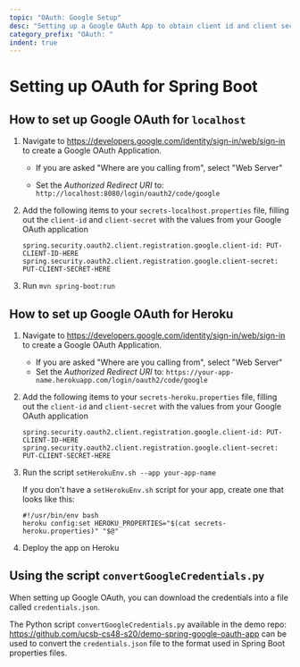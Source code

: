 ```yaml
---
topic: "OAuth: Google Setup"
desc: "Setting up a Google OAuth App to obtain client id and client secret"
category_prefix: "OAuth: "
indent: true
---
```


# Setting up OAuth for Spring Boot

## How to set up Google OAuth for `localhost`

1. Navigate to <https://developers.google.com/identity/sign-in/web/sign-in> to create a Google OAuth Application.
    - If you are asked "Where are you calling from", select "Web Server"

    - Set the *Authorized Redirect URI* to: `http://localhost:8080/login/oauth2/code/google`
2. Add the following items to your `secrets-localhost.properties` file, filling out the `client-id` and `client-secret` with the values from  your Google OAuth application
   ```
   spring.security.oauth2.client.registration.google.client-id: PUT-CLIENT-ID-HERE
   spring.security.oauth2.client.registration.google.client-secret: PUT-CLIENT-SECRET-HERE
   ```
3. Run `mvn spring-boot:run`

## How to set up Google OAuth for Heroku

1. Navigate to <https://developers.google.com/identity/sign-in/web/sign-in> to create a Google OAuth Application.
    - If you are asked "Where are you calling from", select "Web Server"
    - Set the *Authorized Redirect URI* to: `https://your-app-name.herokuapp.com/login/oauth2/code/google`
2. Add the following items to your `secrets-heroku.properties` file, 
   filling out the `client-id` and `client-secret` with the values from  your Google OAuth application
   ```
   spring.security.oauth2.client.registration.google.client-id: PUT-CLIENT-ID-HERE
   spring.security.oauth2.client.registration.google.client-secret: PUT-CLIENT-SECRET-HERE
   ```
3. Run the script `setHerokuEnv.sh --app your-app-name`

   If you don't have a `setHerokuEnv.sh` script for your app, create one that looks like this:

   ```
   #!/usr/bin/env bash
   heroku config:set HEROKU_PROPERTIES="$(cat secrets-heroku.properties)" "$@"
   ```
4. Deploy the app on Heroku
   
## Using the script `convertGoogleCredentials.py`  

When setting up Google OAuth, you can download the credentials into a file called `credentials.json`.

The Python script `convertGoogleCredentials.py` available in the demo repo: <https://github.com/ucsb-cs48-s20/demo-spring-google-oauth-app> can be used to convert the `credentials.json` file to the format used in Spring Boot properties files.

